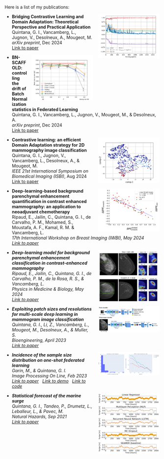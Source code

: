 Here is a list of my publications:

<img src="./static/assets/img/publications/cmmd_contr.png" alt="Paper Image" width="200" style="float: right; margin-left: 15px; margin-bottom: 10px;">

- <strong>Bridging Contrastive Learning and Domain Adaptation: Theoretical Perspective and Practical Application
</strong><br>
  Quintana, G. I., Vancamberg, L., Jugnon, V., Desolneux, A., Mougeot, M.<br>
  <em>arXiv preprint</em>, Dec 2024<br>
  <a href="https://www.arxiv.org/abs/2502.00052" target="_blank" rel="noopener noreferrer">Link to paper</a><br>

<img src="./static/assets/img/publications/bn_scaffold.png" alt="Paper Image" width="200" style="float: right; margin-left: 15px; margin-bottom: 10px;">

- <strong>BN-SCAFFOLD: controlling the drift of Batch Normalization statistics in Federated Learning</strong><br>
  Quintana, G. I., Vancamberg, L., Jugnon, V., Mougeot, M., & Desolneux, A.<br>
  <em>arXiv preprint</em>, Dec 2024<br>
  <a href="https://arxiv.org/abs/2410.03281" target="_blank" rel="noopener noreferrer">Link to paper</a><br>

<img src="./static/assets/img/publications/contr_ler.png" alt="Paper Image" width="200" style="float: right; margin-left: 15px; margin-bottom: 10px;">

- <strong>Contrastive learning: an efficient Domain Adaptation strategy for 2D mammography image classification</strong><br>
  Quintana, G. I., Jugnon, V., Vancamberg, L., Desolneux, A., & Mougeot, M.<br>
  <em>IEEE 21st International Symposium on Biomedical Imaging (ISBI)</em>, Aug 2024<br>
  <a href="https://univ-tlse2.hal.science/UP-SCIENCES/hal-04577704v1" target="_blank" rel="noopener noreferrer">Link to paper</a><br>

<img src="./static/assets/img/publications/nac.png" alt="Paper Image" width="200" style="float: right; margin-left: 15px; margin-bottom: 10px;">

- **Deep-learning-based background parenchymal enhancement quantification in contrast enhanced mammography: an application to neoadjuvant chemotherapy**  
  Ripaud, E., Jailin, C., Quintana, G. I., de Carvalho, P. M., Mohamed, S., Moustafa, A. F., Kamal, R. M. & Vancamberg, L.<br>
  <em>17th International Workshop on Breast Imaging (IWBI)<em>, May 2024<br>
  [Link to paper](https://hal.science/hal-04652762v1/document)

<img src="./static/assets/img/publications/bpe.png" alt="Paper Image" width="200" style="float: right; margin-left: 15px; margin-bottom: 10px;">

- **Deep-learning model for background parenchymal enhancement classification in contrast-enhanced mammography**  
  Ripaud, E., Jailin, C., Quintana, G. I., de Carvalho, P. M., de la Rosa, R. S., & Vancamberg, L.<br>
  <em>Physics in Medicine & Biology<em>, May 2024<br>
  [Link to paper](https://hal.univ-lorraine.fr/SU-SCIENCES/hal-04645023v1)

<img src="./static/assets/img/publications/exploiting.PNG" alt="Paper Image" width="200" style="float: right; margin-left: 15px; margin-bottom: 10px;">

- **Exploiting patch sizes and resolutions for multi-scale deep learning in mammogram image classification**  
  Quintana, G. I., Li, Z., Vancamberg, L., Mougeot, M., Desolneux, A., & Muller, S.<br>
  <em>Bioengineering<em>, April 2023<br>
  [Link to paper](https://www.mdpi.com/2306-5354/10/5/534)

<img src="./static/assets/img/publications/incidence.PNG" alt="Paper Image" width="200" style="float: right; margin-left: 15px; margin-bottom: 10px;">

- **Incidence of the sample size distribution on one-shot federated learning**  
  Garin, M., & Quintana, G. I.<br>
  <em>Image Processing On Line<em>, Feb 2023<br>
  [Link to paper](https://www.ipol.im/pub/art/2023/440/) &nbsp; [Link to demo](https://ipolcore.ipol.im/demo/clientApp/demo.html?id=440) &nbsp; [Link to code](https://github.com/gonzaq94/one-shot-fed-learning)

<img src="./static/assets/img/publications/statistical.png" alt="Paper Image" width="200" style="float: right; margin-left: 15px; margin-bottom: 10px;">

- **Statistical forecast of the marine surge**  
  Quintana, G. I., Tandeo, P., Drumetz, L., Leballeur, L., & Pavec, M.<br>
  <em>Natural Hazards<em>, Sep 2021<br>
  [Link to paper](https://www.researchgate.net/publication/352004125_Statistical_forecast_of_the_marine_surge)